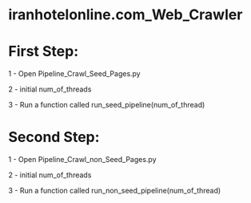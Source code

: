 # iranhotelonline.com_Web_Crawler


# First Step:
1 - Open Pipeline_Crawl_Seed_Pages.py

2 - initial num_of_threads

3 - Run a function called run_seed_pipeline(num_of_thread)


# Second Step:
1 - Open Pipeline_Crawl_non_Seed_Pages.py

2 - initial num_of_threads

3 - Run a function called run_non_seed_pipeline(num_of_thread)


